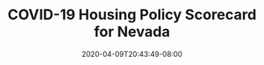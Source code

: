 ---
title: "COVID-19 Housing Policy Scorecard for Nevada"
date: 2020-04-09T20:43:49-08:00
layout: single
type: covid-policy-rankings
state_abbrev: nv # use state abbreviation.
state_title: Nevada
photoCredit:
hasSubnav: true
fbImage: /images/assets/covid-eviction-policies-social.jpg
twImage: /images/assets/covid-eviction-policies-social.jpg
socialDescription: COVID-19 Housing Policy Scorecard for Nevada
description: See how Nevada ranks in our nationwide scorecard of housing policies in response to COVID-19.
url: /covid-policy-scorecard/nv
aliases:
    - /covid-policy-scorecard/nv
    - /covid-policy-scorecard/nevada
    - /es/covid-policy-scorecard/nv
    - /es/covid-policy-scorecard/nevada
---